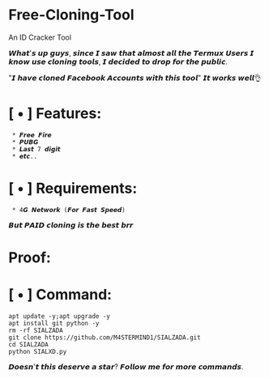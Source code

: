 # Free-Cloning-Tool
An ID Cracker Tool

𝙒𝙝𝙖𝙩'𝙨 𝙪𝙥 𝙜𝙪𝙮𝙨, 𝙨𝙞𝙣𝙘𝙚 𝙄 𝙨𝙖𝙬 𝙩𝙝𝙖𝙩 𝙖𝙡𝙢𝙤𝙨𝙩 𝙖𝙡𝙡 𝙩𝙝𝙚 𝙏𝙚𝙧𝙢𝙪𝙭 𝙐𝙨𝙚𝙧𝙨 𝙄 𝙠𝙣𝙤𝙬 𝙪𝙨𝙚 𝙘𝙡𝙤𝙣𝙞𝙣𝙜 𝙩𝙤𝙤𝙡𝙨, 𝙄 𝙙𝙚𝙘𝙞𝙙𝙚𝙙 𝙩𝙤 𝙙𝙧𝙤𝙥 𝙛𝙤𝙧 𝙩𝙝𝙚 𝙥𝙪𝙗𝙡𝙞𝙘.

"𝙄 𝙝𝙖𝙫𝙚 𝙘𝙡𝙤𝙣𝙚𝙙 𝙁𝙖𝙘𝙚𝙗𝙤𝙤𝙠 𝘼𝙘𝙘𝙤𝙪𝙣𝙩𝙨 𝙬𝙞𝙩𝙝 𝙩𝙝𝙞𝙨 𝙩𝙤𝙤𝙡"
𝙄𝙩 𝙬𝙤𝙧𝙠𝙨 𝙬𝙚𝙡𝙡👌
# [ • ] Features:
     * 𝙁𝙧𝙚𝙚 𝙁𝙞𝙧𝙚
     * 𝙋𝙐𝘽𝙂
     * 𝙇𝙖𝙨𝙩 7 𝙙𝙞𝙜𝙞𝙩
     * 𝙚𝙩𝙘..
# [ • ] Requirements:
     * 4𝙂 𝙉𝙚𝙩𝙬𝙤𝙧𝙠 (𝙁𝙤𝙧 𝙁𝙖𝙨𝙩 𝙎𝙥𝙚𝙚𝙙)
𝘽𝙪𝙩 𝙋𝘼𝙄𝘿 𝙘𝙡𝙤𝙣𝙞𝙣𝙜 𝙞𝙨 𝙩𝙝𝙚 𝙗𝙚𝙨𝙩 𝙗𝙧𝙧

# Proof:

# [ • ] Command:
    apt update -y;apt upgrade -y
    apt install git python -y
    rm -rf SIALZADA
    git clone https://github.com/M4STERMIND1/SIALZADA.git
    cd SIALZADA
    python SIALXD.py

𝘿𝙤𝙚𝙨𝙣'𝙩 𝙩𝙝𝙞𝙨 𝙙𝙚𝙨𝙚𝙧𝙫𝙚 𝙖 𝙨𝙩𝙖𝙧?
𝙁𝙤𝙡𝙡𝙤𝙬 𝙢𝙚 𝙛𝙤𝙧 𝙢𝙤𝙧𝙚 𝙘𝙤𝙢𝙢𝙖𝙣𝙙𝙨.